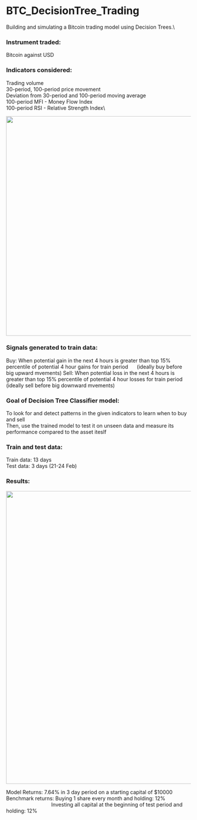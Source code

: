 # BTC_DecisionTree_Trading
  Building and simulating a Bitcoin trading model using Decision Trees.\

### Instrument traded:
  Bitcoin against USD

### Indicators considered: 
  Trading volume\
  30-period, 100-period price movement\
  Deviation from 30-period and 100-period moving average\
  100-period MFI - Money Flow Index\
  100-period RSI - Relative Strength Index\

  <img src="https://user-images.githubusercontent.com/36765231/163096934-8a43dd2e-d847-43e6-afc2-aaa3654037be.png" width="600">

### Signals generated to train data: 
  Buy: When potential gain in the next 4 hours is greater than top 15% percentile of potential 4 hour gains for train period
  &nbsp;&nbsp;&nbsp;&nbsp; (ideally buy before big upward mvements)
  Sell: When potential loss in the next 4 hours is greater than top 15% percentile of potential 4 hour losses for train period
  &nbsp;&nbsp;&nbsp;&nbsp; (ideally sell before big downward mvements)
  
### Goal of Decision Tree Classifier model:
  To look for and detect patterns in the given indicators to learn when to buy and sell\
  Then, use the trained model to test it on unseen data and measure its performance compared to the asset iteslf

### Train and test data: 
  Train data: 13 days\
  Test data: 3 days (21-24 Feb)

### Results:
  <img src="https://user-images.githubusercontent.com/36765231/163096548-cb311291-068e-449c-8460-e822dc6efbeb.png" width="800">
  
  Model Returns: 7.64% in 3 day period on a starting capital of $10000\
  Benchmark returns: Buying 1 share every month and holding: 12%\
  &emsp;&emsp;&emsp;&emsp;&emsp;&emsp;&emsp;&emsp;&ensp; Investing all capital at the beginning of test period and holding: 12%
 


